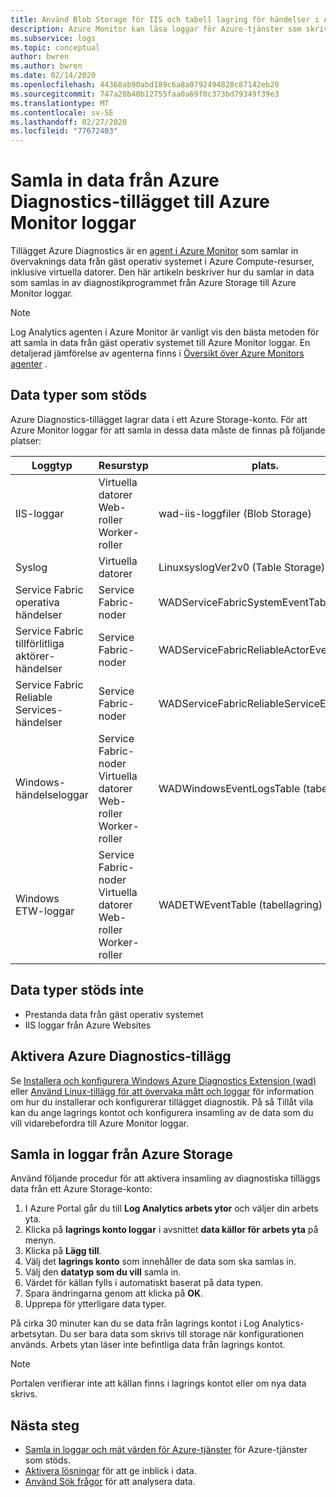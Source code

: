 ```yaml
---
title: Använd Blob Storage för IIS och tabell lagring för händelser i Azure Monitor | Microsoft Docs
description: Azure Monitor kan läsa loggar för Azure-tjänster som skriver diagnostik till Table Storage eller IIS-loggar som skrivs till Blob Storage.
ms.subservice: logs
ms.topic: conceptual
author: bwren
ms.author: bwren
ms.date: 02/14/2020
ms.openlocfilehash: 44368ab90abd189c6a8a0792494828c87142eb20
ms.sourcegitcommit: 747a20b40b12755faa0a69f0c373bd79349f39e3
ms.translationtype: MT
ms.contentlocale: sv-SE
ms.lasthandoff: 02/27/2020
ms.locfileid: "77672403"
---
```

# <a name="collect-data-from-azure-diagnostics-extension-to-azure-monitor-logs"></a>Samla in data från Azure Diagnostics-tillägget till Azure Monitor loggar
Tillägget Azure Diagnostics är en [agent i Azure Monitor](agents-overview.md) som samlar in övervaknings data från gäst operativ systemet i Azure Compute-resurser, inklusive virtuella datorer. Den här artikeln beskriver hur du samlar in data som samlas in av diagnostikprogrammet från Azure Storage till Azure Monitor loggar.

> [!NOTE]
> Log Analytics agenten i Azure Monitor är vanligt vis den bästa metoden för att samla in data från gäst operativ systemet till Azure Monitor loggar. En detaljerad jämförelse av agenterna finns i [Översikt över Azure Monitors agenter](agents-overview.md) .

## <a name="supported-data-types"></a>Data typer som stöds
Azure Diagnostics-tillägget lagrar data i ett Azure Storage-konto. För att Azure Monitor loggar för att samla in dessa data måste de finnas på följande platser:

| Loggtyp | Resurstyp | plats. |
| --- | --- | --- |
| IIS-loggar |Virtuella datorer <br> Web-roller <br> Worker-roller |wad-iis-loggfiler (Blob Storage) |
| Syslog |Virtuella datorer |LinuxsyslogVer2v0 (Table Storage) |
| Service Fabric operativa händelser |Service Fabric-noder |WADServiceFabricSystemEventTable |
| Service Fabric tillförlitliga aktörer-händelser |Service Fabric-noder |WADServiceFabricReliableActorEventTable |
| Service Fabric Reliable Services-händelser |Service Fabric-noder |WADServiceFabricReliableServiceEventTable |
| Windows-händelseloggar |Service Fabric-noder <br> Virtuella datorer <br> Web-roller <br> Worker-roller |WADWindowsEventLogsTable (tabellagring) |
| Windows ETW-loggar |Service Fabric-noder <br> Virtuella datorer <br> Web-roller <br> Worker-roller |WADETWEventTable (tabellagring) |

## <a name="data-types-not-supported"></a>Data typer stöds inte

- Prestanda data från gäst operativ systemet
- IIS loggar från Azure Websites


## <a name="enable-azure-diagnostics-extension"></a>Aktivera Azure Diagnostics-tillägg
Se [Installera och konfigurera Windows Azure Diagnostics Extension (wad)](diagnostics-extension-windows-install.md) eller [Använd Linux-tillägg för att övervaka mått och loggar](../../virtual-machines/extensions/diagnostics-linux.md) för information om hur du installerar och konfigurerar tillägget diagnostik. På så Tillåt vila kan du ange lagrings kontot och konfigurera insamling av de data som du vill vidarebefordra till Azure Monitor loggar.


## <a name="collect-logs-from-azure-storage"></a>Samla in loggar från Azure Storage
Använd följande procedur för att aktivera insamling av diagnostiska tilläggs data från ett Azure Storage-konto:

1. I Azure Portal går du till **Log Analytics arbets ytor** och väljer din arbets yta.
1. Klicka på **lagrings konto loggar** i avsnittet **data källor för arbets yta** på menyn.
2. Klicka på **Lägg till**.
3. Välj det **lagrings konto** som innehåller de data som ska samlas in.
4. Välj den **datatyp som du vill** samla in.
5. Värdet för källan fylls i automatiskt baserat på data typen.
6. Spara ändringarna genom att klicka på **OK**.
7. Upprepa för ytterligare data typer.

På cirka 30 minuter kan du se data från lagrings kontot i Log Analytics-arbetsytan. Du ser bara data som skrivs till storage när konfigurationen används. Arbets ytan läser inte befintliga data från lagrings kontot.

> [!NOTE]
> Portalen verifierar inte att källan finns i lagrings kontot eller om nya data skrivs.



## <a name="next-steps"></a>Nästa steg

* [Samla in loggar och mät värden för Azure-tjänster](collect-azure-metrics-logs.md) för Azure-tjänster som stöds.
* [Aktivera lösningar](../../azure-monitor/insights/solutions.md) för att ge inblick i data.
* [Använd Sök frågor](../../azure-monitor/log-query/log-query-overview.md) för att analysera data.

